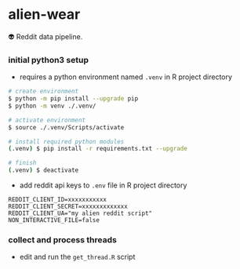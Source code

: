 # alien-wear
:alien: Reddit data pipeline.

### initial python3 setup

- requires a python environment named `.venv` in R project directory
```sh
# create environment
$ python -m pip install --upgrade pip
$ python -m venv ./.venv/

# activate environment
$ source ./.venv/Scripts/activate

# install required python modules
(.venv) $ pip install -r requirements.txt --upgrade

# finish
(.venv) $ deactivate
```
- add reddit api keys to `.env` file in R project directory
```
REDDIT_CLIENT_ID=xxxxxxxxxxx
REDDIT_CLIENT_SECRET=xxxxxxxxxxxxx
REDDIT_CLIENT_UA="my alien reddit script"
NON_INTERACTIVE_FILE=false

```

### collect and process threads

- edit and run the `get_thread.R` script

